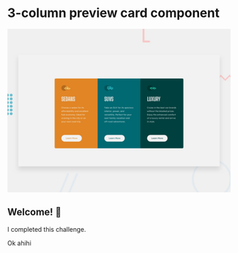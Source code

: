 # 3-column preview card component

![Design preview for the 3-column preview card component coding challenge](./design/desktop-preview.jpg)

## Welcome! 👋

I completed this challenge.


Ok
ahihi

